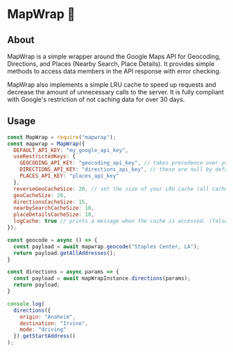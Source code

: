 # MapWrap :pushpin:

## About

MapWrap is a simple wrapper around the Google Maps API for Geocoding, Directions, and Places (Nearby Search, Place Details). It provides simple methods to access data members in the API response with error checking.

MapWrap also implements a simple LRU cache to speed up requests and decrease the amount of unnecessary calls to the server. It is fully compliant with Google's restriction of not caching data for over 30 days.

## Usage

```js
const MapWrap = require("mapwrap");
const mapwrap = MapWrap({
  DEFAULT_API_KEY: "my_google_api_key", 
  useRestrictedKeys: {
    GEOCODING_API_KEY: "geocoding_api_key", // takes precedence over your default api key, in case you set up key restrictions
    DIRECTIONS_API_KEY: "directions_api_key", // these are null by default. Only the default key is necessary to get started.
    PLACES_API_KEY: "places_api_key"
  }, 
  reverseGeoCacheSize: 20, // set the size of your LRU cache (all cache sizes are 10 by default)
  geoCacheSize: 20, 
  directionsCacheSize: 15, 
  nearbySearchCacheSize: 10, 
  placeDetailsCacheSize: 10,
  logCache: true // prints a message when the cache is accessed. (false by default)
});

const geocode = async () => {
  const payload = await mapwrap.geocode("Staples Center, LA");
  return payload.getAllAddresses();
}

const directions = async params => {
  const payload = await mapWrapInstance.directions(params);
  return payload;
}

console.log(
  directions({ 
    origin: "Anaheim", 
    destination: "Irvine", 
    mode: "driving" 
  }).getStartAddress()
);

```